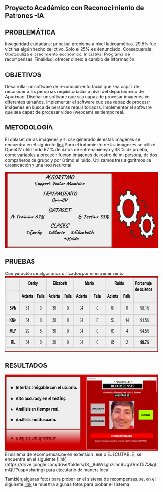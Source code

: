 ## Proyecto Académico con Reconocimiento de Patrones -IA ##
## PROBLEMÁTICA ## 
Inseguridad ciudadana: principal problema a nivel latinoamérica.
29.5% fue víctima algún hecho delictivo.
Solo el 25% es denunciado. 
Consecuencia: Obstaculiza el crecimiento económico.
Iniciativa: Programa de recompensas.
Finalidad: ofrecer dinero a cambio de información.

## OBJETIVOS ##
Desarrollar un software de reconocimiento facial que sea capaz de reconocer a las personas requisitoriadas a nivel del departamento de Apurimac.
Diseñar un software que sea capaz de procesar imágenes de diferentes tamaños.
Implementar el software que sea capaz de procesar imágenes en busca de personas requisitoriadas.
Implementar el software que sea capaz de procesar video (webcam) en tiempo real.

## METODOLOGÍA ##
El dataset de las imágenes y el csv generado de estas imágenes se encuentra
en el siguiente [link](https://drive.google.com/drive/folders/1IWyhG8DZOhrAiXm_JtxEo2T7y6m4_aZr?usp=sharing) 
Para el tratamiento de las imágenes se utilizó OpenCV utilizando 67 % de datos de entrenamienyo y 33 % de prueba, 
como variables a predecir fueron imágenes de rostro de mi persona, de dos compañeros de grupo y por último el ruido.
Utilizamos tres algoritmos de Clasificación y una Red Neuronal.

<img src="images/algoritmo.PNG" width="600" height="250" >

## PRUEBAS ##
Comparación de algoritmos utilizados por el entrenamiento
<img src="images/resultados.PNG" width="600" height="250">

## RESULTADOS ## 
<img src="images/resultados 2.PNG" width="600" height="250" >
El sistema de recompensas.pe en extension .exe o EJECUTABLE, se encuentra en el siguiente [link](https://drive.google.com/drive/folders/18__86Wrsghzohc6Ugx0rmT57QkgLmQtT?usp=sharing) para ejecutarlo de manera local.

También,algunas fotos para probar en el sistema de recompensas.pe, en el siguiente [link](https://drive.google.com/drive/folders/1JT_nFaBwLn5m3GpaBjRoK7i1ko_CE01l?usp=sharing)
se muestra algunas fotos para probar el sistema. 
